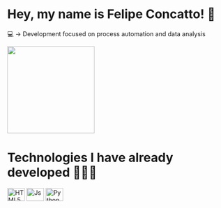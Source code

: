 <h1>
  Hey, my name is Felipe Concatto! 👋
</h1>

💻 -> Development focused on process automation and data analysis<br>

<a href="https://github.com/fconcatto/github-readme-stats">
  <img height=200 align="center" src="https://github-readme-stats.vercel.app/api?username=fconcatto&theme=react&rank_icon=github"/>
</a>
<!--
<a href="https://github.com/fconcatto/convoychat">
  <img height=200 align="center" src="https://github-readme-stats.vercel.app/api/top-langs?username=fconcatto&layout=compact&langs_count=8&card_width=320&theme=react"/>
</a> -->

<h1>
  Technologies I have already developed 👨🏼‍💻
</h1>

<div>
  <img align="center" alt="HTML5" height="30" width="40" src="https://cdn.jsdelivr.net/gh/devicons/devicon/icons/html5/html5-original.svg"/>
  <img align="center" alt="Js" height="30" width="40" src="https://cdn.jsdelivr.net/gh/devicons/devicon/icons/javascript/javascript-original.svg"/>
  <img align="center" alt="Python" height="30" width="40" src="https://cdn.jsdelivr.net/gh/devicons/devicon/icons/python/python-original.svg"/>
</div>
